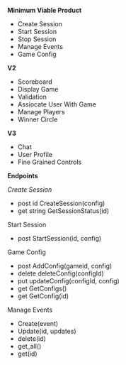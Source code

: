 __Minimum Viable Product__
- Create Session
- Start Session
- Stop Session
- Manage Events
- Game Config

__V2__
- Scoreboard
- Display Game
- Validation
- Assiocate User With Game
- Manage Players
- Winner Circle

__V3__
- Chat
- User Profile
- Fine Grained Controls



__Endpoints__

_Create Session_
- post id CreateSession(config)
- get string GetSessionStatus(id)
  
Start Session
- post StartSession(id, config)
  
Game Config
- post AddConfig(gameid, config)
- delete deleteConfig(configId)
- put updateConfig(configId, config)
- get GetConfigs()
- get GetConfig(id)
  
Manage Events
- Create(event)
- Update(id, updates)
- delete(id)
- get_all()
- get(id)
